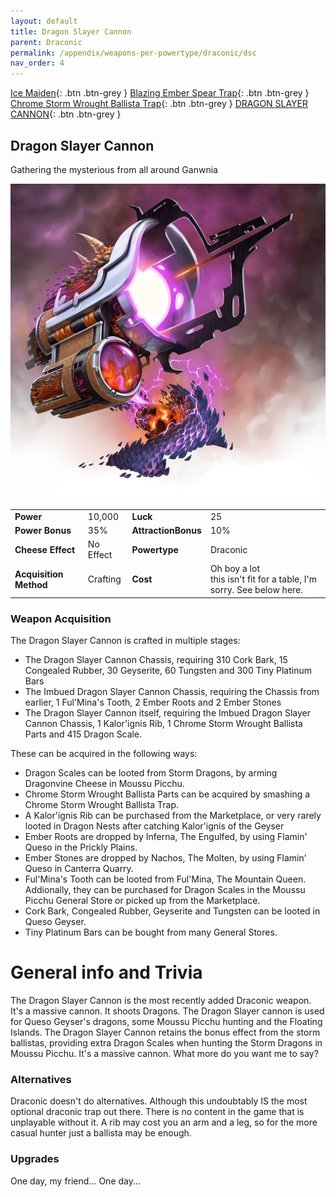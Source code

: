 ```yaml
---
layout: default
title: Dragon Slayer Cannon
parent: Draconic
permalink: /appendix/weapons-per-powertype/draconic/dsc
nav_order: 4
---
```

<span class="fs-1">[Ice Maiden](/appendix/weapons-per-powertype/draconic/im){: .btn .btn-grey } </span><span class="fs-1"> [Blazing Ember Spear Trap](/appendix/weapons-per-powertype/draconic/best){: .btn .btn-grey } </span><span class="fs-1"> [Chrome Storm Wrought Ballista Trap](/appendix/weapons-per-powertype/draconic/cswb){: .btn .btn-grey } </span><span class="fs-1"> [DRAGON SLAYER CANNON](/appendix/weapons-per-powertype/draconic/dsc){: .btn .btn-grey } </span>

## Dragon Slayer Cannon
Gathering the mysterious from all around Ganwnia

<img src="/assets/images/weapons/dsc.png" alt="Shiny Lightning Spear Slinger" width="600">

|||||
|---|---|---|---|
| __Power__ 	| 10,000 	| __Luck__ 	| 25 	|
| __Power Bonus__ 	| 35% 	|__AttractionBonus__ 	| 10% 	|
| __Cheese Effect__ 	| No Effect 	| __Powertype__ 	| Draconic 	|
| __Acquisition Method__ 	| Crafting 	| __Cost__ 	| Oh boy a lot <br> this isn't fit for a table, I'm sorry. See below here. 	|

### Weapon Acquisition
The Dragon Slayer Cannon is crafted in multiple stages:
- The Dragon Slayer Cannon Chassis, requiring 310 Cork Bark, 15 Congealed Rubber, 30 Geyserite, 60 Tungsten and 300 Tiny Platinum Bars
- The Imbued Dragon Slayer Cannon Chassis, requiring the Chassis from earlier, 1 Ful'Mina's Tooth, 2 Ember Roots and 2 Ember Stones
- The Dragon Slayer Cannon itself, requiring the Imbued Dragon Slayer Cannon Chassis, 1 Kalor'ignis Rib, 1 Chrome Storm Wrought Ballista Parts and 415 Dragon Scale.

These can be acquired in the following ways:
- Dragon Scales can be looted from Storm Dragons, by arming Dragonvine Cheese in Moussu Picchu.
- Chrome Storm Wrought Ballista Parts can be acquired by smashing a Chrome Storm Wrought Ballista Trap.
- A Kalor'ignis Rib can be purchased from the Marketplace, or very rarely looted in Dragon Nests after catching Kalor'ignis of the Geyser
- Ember Roots are dropped by Inferna, The Engulfed, by using Flamin' Queso in the Prickly Plains.
- Ember Stones are dropped by Nachos, The Molten, by using Flamin' Queso in Canterra Quarry.
- Ful'Mina's Tooth can be looted from Ful'Mina, The Mountain Queen. Addionally, they can be purchased for Dragon Scales in the Moussu Picchu General Store or picked up from the Marketplace.
- Cork Bark, Congealed Rubber, Geyserite and Tungsten can be looted in Queso Geyser.
- Tiny Platinum Bars can be bought from many General Stores.



# General info and Trivia
The Dragon Slayer Cannon is the most recently added Draconic weapon. It's a massive cannon. It shoots Dragons.
The Dragon Slayer cannon is used for Queso Geyser's dragons, some Moussu Picchu hunting and the Floating Islands.
The Dragon Slayer Cannon retains the bonus effect from the storm ballistas, providing extra Dragon Scales when hunting the Storm Dragons in Moussu Picchu.
It's a massive cannon. What more do you want me to say?

### Alternatives
Draconic doesn't do alternatives.
Although this undoubtably IS the most optional draconic trap out there. There is no content in the game that is unplayable without it. A rib may cost you an arm and a leg, so for the more casual hunter just a ballista may be enough.

### Upgrades
One day, my friend...
One day...

